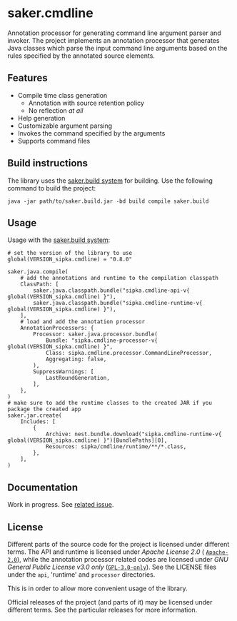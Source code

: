 # saker.cmdline

Annotation processor for generating command line argument parser and invoker. The project implements an annotation processor that generates Java classes which parse the input command line arguments based on the rules specified by the annotated source elements.

## Features

* Compile time class generation
	* Annotation with source retention policy
	* No reflection *at all*
* Help generation
* Customizable argument parsing
* Invokes the command specified by the arguments
* Supports command files

## Build instructions

The library uses the [saker.build system](https://saker.build) for building. Use the following command to build the project:

```
java -jar path/to/saker.build.jar -bd build compile saker.build
```

## Usage

Usage with the [saker.build system](https://saker.build):

```
# set the version of the library to use
global(VERSION_sipka.cmdline) = "0.8.0"

saker.java.compile(
    # add the annotations and runtime to the compilation classpath
    ClassPath: [
        saker.java.classpath.bundle("sipka.cmdline-api-v{ global(VERSION_sipka.cmdline) }"),
        saker.java.classpath.bundle("sipka.cmdline-runtime-v{ global(VERSION_sipka.cmdline) }"),
    ],
    # load and add the annotation processor
    AnnotationProcessors: {
        Processor: saker.java.processor.bundle(
            Bundle: "sipka.cmdline-processor-v{ global(VERSION_sipka.cmdline) }",
            Class: sipka.cmdline.processor.CommandLineProcessor,
            Aggregating: false,
        ),
        SuppressWarnings: [ 
            LastRoundGeneration,
        ],
    },
)
# make sure to add the runtime classes to the created JAR if you package the created app
saker.jar.create(
    Includes: [
        {
            Archive: nest.bundle.download("sipka.cmdline-runtime-v{ global(VERSION_sipka.cmdline) }")[BundlePaths][0],
            Resources: sipka/cmdline/runtime/**/*.class,
        },
    ],
)
```

## Documentation

Work in progress. See [related issue](https://github.com/Sipkab/sipka.cmdline/issues/1).

## License

Different parts of the source code for the project is licensed under different terms. The API and runtime is licensed under *Apache License 2.0* ( [`Apache-2.0`](https://spdx.org/licenses/Apache-2.0.html)), while the annotation processor related codes are licensed under *GNU General Public License v3.0 only* ([`GPL-3.0-only`](https://spdx.org/licenses/GPL-3.0-only.html)). See the LICENSE files under the `api`, 'runtime' and `processor` directories.

This is in order to allow more convenient usage of the library. 

Official releases of the project (and parts of it) may be licensed under different terms. See the particular releases for more information.
